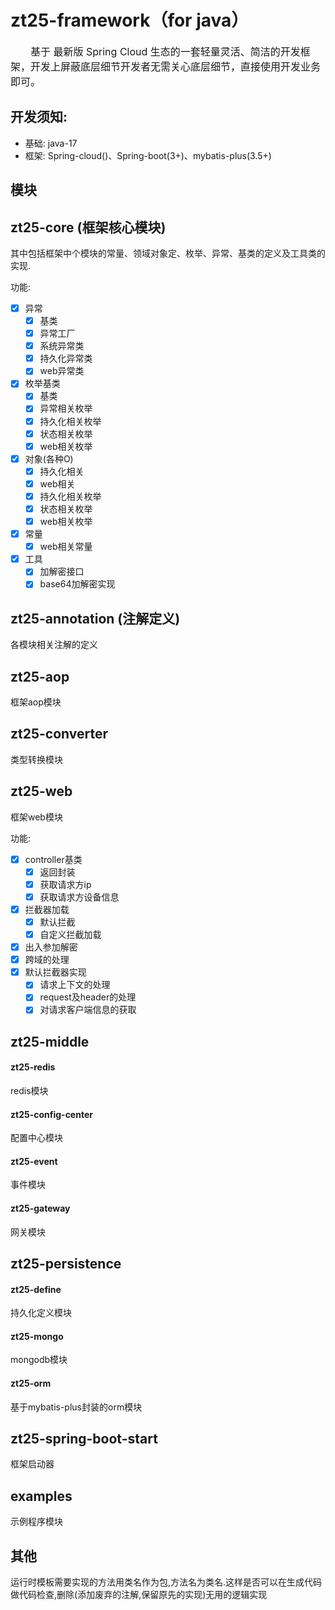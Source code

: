 # zt25-framework（for java）
<p style="text-indent:2em;font-size: 16px">
基于 最新版 Spring Cloud 生态的一套轻量灵活、简洁的开发框架，开发上屏蔽底层细节开发者无需关心底层细节，直接使用开发业务即可。
</p>

## 开发须知:
- 基础: java-17
- 框架: Spring-cloud()、Spring-boot(3+)、mybatis-plus(3.5+)

## 模块
## zt25-core (框架核心模块)
其中包括框架中个模块的常量、领域对象定、枚举、异常、基类的定义及工具类的实现.

功能:
+ [x] 异常
    - [x] 基类
    - [x] 异常工厂
    - [x] 系统异常类
    - [x] 持久化异常类
    - [x] web异常类
+ [x] 枚举基类
    - [x] 基类
    - [x] 异常相关枚举
    - [x] 持久化相关枚举
    - [x] 状态相关枚举
    - [x] web相关枚举
+ [x] 对象(各种O)
    - [x] 持久化相关
    - [x] web相关
    - [x] 持久化相关枚举
    - [x] 状态相关枚举
    - [x] web相关枚举
+ [x] 常量
    - [x] web相关常量
+ [x] 工具
    - [x] 加解密接口
    - [x] base64加解密实现

## zt25-annotation (注解定义)
各模块相关注解的定义

## zt25-aop
框架aop模块

## zt25-converter
类型转换模块

## zt25-web
框架web模块

功能:
+ [x] controller基类
    - [x] 返回封装
    - [x] 获取请求方ip
    - [x] 获取请求方设备信息
+ [x] 拦截器加载
    - [x] 默认拦截
    - [x] 自定义拦截加载
+ [x] 出入参加解密
+ [x] 跨域的处理
+ [x] 默认拦截器实现
    - [x] 请求上下文的处理
    - [x] request及header的处理
    - [x] 对请求客户端信息的获取

## zt25-middle

#### zt25-redis
redis模块

#### zt25-config-center
配置中心模块

#### zt25-event
事件模块

#### zt25-gateway
网关模块

## zt25-persistence

#### zt25-define
持久化定义模块

#### zt25-mongo
mongodb模块

#### zt25-orm
基于mybatis-plus封装的orm模块

## zt25-spring-boot-start
框架启动器

## examples
示例程序模块

## 其他
运行时模板需要实现的方法用类名作为包,方法名为类名.这样是否可以在生成代码做代码检查,删除(添加废弃的注解,保留原先的实现)无用的逻辑实现
